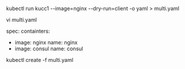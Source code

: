 kubectl run kucc1 --image=nginx --dry-run=client -o yaml > multi.yaml

vi multi.yaml

spec:
  containters:
  - image: nginx
    name: nginx
  - image: consul
    name: consul

kubectl create -f multi.yaml 